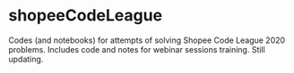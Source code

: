 # shopeeCodeLeague
Codes (and notebooks) for attempts of solving Shopee Code League 2020 problems.
Includes code and notes for webinar sessions training.
Still updating.
